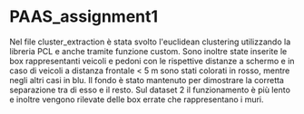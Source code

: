 # PAAS_assignment1

Nel file cluster_extraction è stata svolto l'euclidean clustering utilizzando la libreria PCL e anche tramite funzione custom. Sono inoltre state inserite le box rappresentanti veicoli e pedoni con le rispettive distanze a schermo e in caso di veicoli a distanza frontale < 5 m sono stati colorati in rosso, mentre negli altri casi in blu. Il fondo è stato mantenuto per dimostrare la corretta separazione tra di esso e il resto. Sul dataset 2 il funzionamento è più lento e inoltre vengono rilevate delle box errate che rappresentano i muri.
